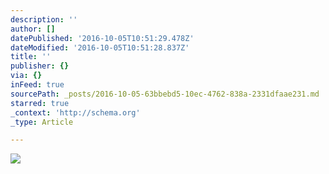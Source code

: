 ```yaml
---
description: ''
author: []
datePublished: '2016-10-05T10:51:29.478Z'
dateModified: '2016-10-05T10:51:28.837Z'
title: ''
publisher: {}
via: {}
inFeed: true
sourcePath: _posts/2016-10-05-63bbebd5-10ec-4762-838a-2331dfaae231.md
starred: true
_context: 'http://schema.org'
_type: Article

---
```

![](https://the-grid-user-content.s3-us-west-2.amazonaws.com/9a754d2d-e169-4780-a95c-0b8860fd620c.png)